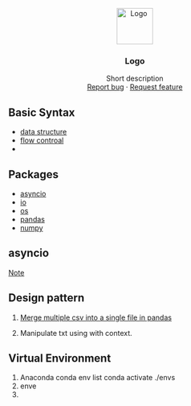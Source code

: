 <p align="center">
  <a href="https://example.com/">
    <img src="https://via.placeholder.com/72" alt="Logo" width=72 height=72>
  </a>

  <h3 align="center">Logo</h3>

  <p align="center">
    Short description
    <br>
    <a href="https://reponame/issues/new?template=bug.md">Report bug</a>
    ·
    <a href="https://reponame/issues/new?template=feature.md&labels=feature">Request feature</a>
  </p>
</p>

## Basic Syntax
- [data structure](#data-structure)
- [flow controal](#flow-control)
- 

## Packages

- [asyncio](#asyncio)
- [io](#status)
- [os](#whats-included)
- [pandas](#bugs-and-feature-requests)
- [numpy](#contributing)

## asyncio
[Note](https://github.com/yuting1214/Python_Note/blob/master/note/async.md)

## Design pattern

1. [Merge multiple csv into a single file in pandas](https://github.com/yuting1214/Python_Note/blob/master/pattern/Merge_file.py)

2. Manipulate txt using with context.
 

## Virtual Environment

1. Anaconda
conda env list
conda activate ./envs
3. enve
4. 
